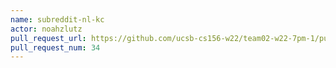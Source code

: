```yaml
---
name: subreddit-nl-kc
actor: noahzlutz
pull_request_url: https://github.com/ucsb-cs156-w22/team02-w22-7pm-1/pull/34
pull_request_num: 34
---
```

